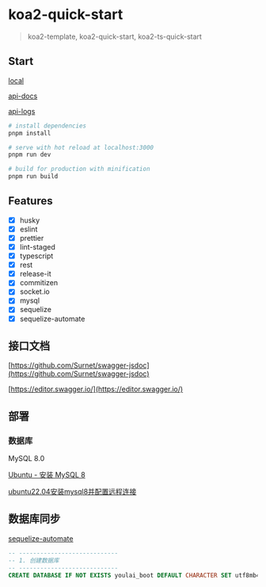 # koa2-quick-start

> koa2-template, koa2-quick-start, koa2-ts-quick-start

## Start

[local](http://127.0.0.1:3000/)

[api-docs](http://127.0.0.1:3003/api-docs)

[api-logs](http://127.0.0.1:3003/api-logs)

```bash
# install dependencies
pnpm install

# serve with hot reload at localhost:3000
pnpm run dev

# build for production with minification
pnpm run build
```

## Features

-   [x] husky
-   [x] eslint
-   [x] prettier
-   [x] lint-staged
-   [x] typescript
-   [x] rest
-   [x] release-it
-   [x] commitizen
-   [x] socket.io
-   [x] mysql
-   [x] sequelize
-   [x] sequelize-automate

## 接口文档

[https://github.com/Surnet/swagger-jsdoc](https://github.com/Surnet/swagger-jsdoc)

[https://editor.swagger.io/](https://editor.swagger.io/)

## 部署

### 数据库

MySQL 8.0

[Ubuntu - 安装 MySQL 8](https://blog.csdn.net/qq_43116031/article/details/133823687)

[ubuntu22.04安装mysql8并配置远程连接](https://blog.csdn.net/qq_39187538/article/details/135222105)

## 数据库同步

[sequelize-automate](https://github.com/nodejh/sequelize-automate)

```sql
-- ----------------------------
-- 1. 创建数据库
-- ----------------------------
CREATE DATABASE IF NOT EXISTS youlai_boot DEFAULT CHARACTER SET utf8mb4 DEFAULT COLLATE utf8mb4_general_ci;
```
